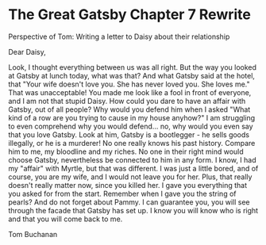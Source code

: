 # The Great Gatsby Chapter 7 Rewrite
Perspective of Tom: Writing a letter to Daisy about their relationship

Dear Daisy,

Look, I thought everything between us was all right. But the way you looked at Gatsby at lunch today, what was that? And what Gatsby said at the hotel, that "Your wife doesn't love you. She has never loved you. She loves me." That was unacceptable! You made me look like a fool in front of everyone, and I am not that stupid Daisy. How could you dare to have an affair with Gatsby, out of all people? Why would you defend him when I asked "What kind of a row are you trying to cause in my house anyhow?" I am struggling to even comprehend why you would defend… no, why would you even say that you love Gatsby. Look at him, Gatsby is a bootlegger - he sells goods illegally, or he is a murderer! No one really knows his past history. Compare him to me, my bloodline and my riches. No one in their right mind would choose Gatsby, nevertheless be connected to him in any form. I know, I had my "affair" with Myrtle, but that was different. I was just a little bored, and of course, you are my wife, and I would not leave you for her. Plus, that really doesn't really matter now, since you killed her. I gave you everything that you asked for from the start. Remember when I gave you the string of pearls? And do not forget about Pammy. I can guarantee you, you will see through the facade that Gatsby has set up. I know you will know who is right and that you will come back to me.

Tom Buchanan
